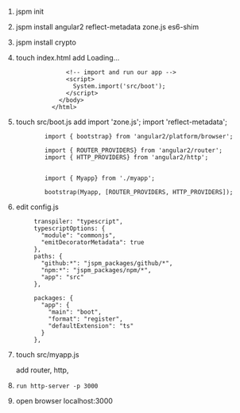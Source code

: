 1.  jspm init

2.  jspm install angular2 reflect-metadata zone.js es6-shim

3.  jspm install crypto

4.  touch index.html
        add
                  <html>
                    <head>
                      <title>angular2 App</title>
                      <!-- systemJS loader and config -->
                      <script src="jspm_packages/system.js"></script>
                      <script src="config.js"></script>
                    </head>
                    <body>
                      <!-- our angular2 component -->
                      <test-app>
                          Loading...
                      </test-app>

                      <!-- import and run our app -->
                      <script>
                        System.import('src/boot');
                      </script>
                    </body>
                  </html>

5.  touch src/boot.js
        add
                import 'zone.js';
                import 'reflect-metadata';

                import { bootstrap} from 'angular2/platform/browser';

                import { ROUTER_PROVIDERS} from 'angular2/router';
                import { HTTP_PROVIDERS} from 'angular2/http';


                import { Myapp} from './myapp';

                bootstrap(Myapp, [ROUTER_PROVIDERS, HTTP_PROVIDERS]);
6. edit config.js

            transpiler: "typescript",
            typescriptOptions: {
              "module": "commonjs",
              "emitDecoratorMetadata": true
            },
            paths: {
              "github:*": "jspm_packages/github/*",
              "npm:*": "jspm_packages/npm/*",
              "app": "src"
            },

            packages: {
              "app": {
                "main": "boot",
                "format": "register",
                "defaultExtension": "ts"
              }
            },
            
            
7.    touch src/myapp.js

       add router, http,
       

8.     run http-server -p 3000

9.    open browser
        localhost:3000
        
        